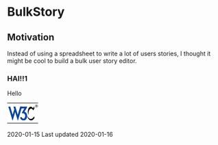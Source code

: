 # BulkStory

## Motivation

Instead of using a spreadsheet to write a lot of users stories, I thought it might be cool to build a bulk user story editor.

### HAI!!1

Hello

![](.gitbook/assets/w3c_home.gif)

2020-01-15
Last updated
2020-01-16
